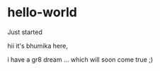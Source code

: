 # hello-world
Just started

hii it's bhumika here,

i have a gr8 dream ... which will soon come true ;)

